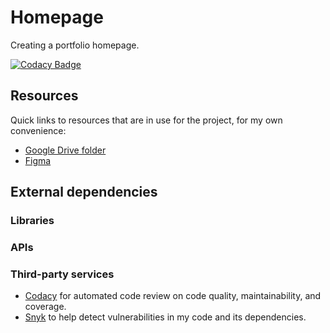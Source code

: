 # Homepage
Creating a portfolio homepage.

 [![Codacy Badge](https://app.codacy.com/project/badge/Grade/7da6a9fc1d724462b9e6eb1e96099c1c)](https://app.codacy.com/gh/tildeeine/homepage/dashboard?utm_source=gh&utm_medium=referral&utm_content=&utm_campaign=Badge_grade)

## Resources 
Quick links to resources that are in use for the project, for my own convenience:
 - [Google Drive folder](https://drive.google.com/drive/u/0/folders/1yipzuDuKv8jCZxPSYdeNc-OoWTzMEgQs)
 - [Figma](https://www.figma.com/file/43OADTTzoFp3dEl60FEsHT/Homepage?type=design&node-id=0-1&mode=design&t=dXNPbsqEkaQ7wZ3M-0)


 ## External dependencies
 ### Libraries
 ### APIs
 ### Third-party services
 - [Codacy](https://app.codacy.com/gh/tildeeine/homepage/dashboard) for automated code review on code quality, maintainability, and coverage.
 - [Snyk](https://app.snyk.io/org/tildeeine/flow/import?message=connected) to help detect vulnerabilities in my code and its dependencies.
